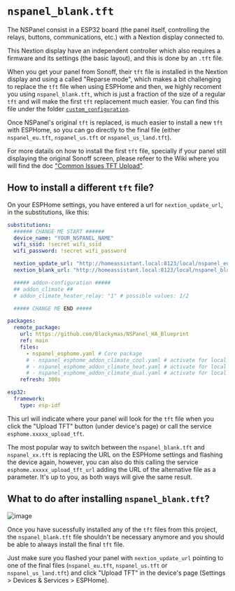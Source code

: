 # `nspanel_blank.tft`

The NSPanel consist in a ESP32 board (the panel itself, controlling the relays, buttons, communications, etc.) with a Nextion display connected to.

This Nextion display have an independent controller which also requires a firmware and its settings (the basic layout), and this is done by an `.tft` file.

When you get your panel from Sonoff, their `tft` file is installed in the Nextion display and using a called "Reparse mode", which makes a bit challenging to replace the `tft` file when using ESPHome and then, we highly recoment you using `nspanel_blank.tft`, which is just a fraction of the size of a regular `tft` and will make the first `tft` replacement much easier. You can find this file under the folder [`custom_configuration`](/custom_configuration).

Once NSPanel's original `tft` is replaced, is much easier to install a new `tft` with ESPHome, so you can go directly to the final file (either `nspanel_eu.tft`, `nspanel_us.tft` or `nspanel_us_land.tft`).

For more datails on how to install the first `tft` file, specially if your panel still displaying the original Sonoff screen, please refeer to the Wiki where you will find the doc ["Common Issues TFT Upload"](/wiki/(EN)-Common-Issues-TFT-Upload).


## How to install a different `tft` file?

On your ESPHome settings, you have entered a url for `nextion_update_url`, in the substitutions, like this:

```yaml
substitutions:
  ###### CHANGE ME START ######
  device_name: "YOUR_NSPANEL_NAME" 
  wifi_ssid: !secret wifi_ssid
  wifi_password: !secret wifi_password

  nextion_update_url: "http://homeassistant.local:8123/local/nspanel_eu.tft"
  nextion_blank_url: "http://homeassistant.local:8123/local/nspanel_blank.tft"

  ##### addon-configuration #####
  ## addon_climate ##
  # addon_climate_heater_relay: "1" # possible values: 1/2

  ##### CHANGE ME END #####

packages:
  remote_package:
    url: https://github.com/Blackymas/NSPanel_HA_Blueprint
    ref: main
    files:
      - nspanel_esphome.yaml # Core package
      # - nspanel_esphome_addon_climate_cool.yaml # activate for local climate (cooling) control
      # - nspanel_esphome_addon_climate_heat.yaml # activate for local climate (heater) control
      # - nspanel_esphome_addon_climate_dual.yaml # activate for local climate (dual) control
    refresh: 300s

esp32:
  framework:
    type: esp-idf
```

This url will indicate where your panel will look for the `tft` file when you click the "Upload TFT" button (under device's page) or call the service `esphome.xxxxx_upload_tft`.

The most popular way to switch between the `nspanel_blank.tft` and `nspanel_xx.tft` is replacing the URL on the ESPHome settings and flashing the device again, however, you can also do this calling the service `esphome.xxxxx_upload_tft_url` adding the URL of the alternative file as a parameter. It's up to you, as both ways will give the same result.

## What to do after installing `nspanel_blank.tft`?

![image](https://github.com/Blackymas/NSPanel_HA_Blueprint/assets/94725493/3b0bb950-4857-4c22-a53a-062d09f315dc)

Once you have sucessfully installed any of the `tft` files from this project, the `nspanel_blank.tft` file shouldn't be necessary anymore and you should be able to always install the final `tft` file.

Just make sure you flashed your panel with `nextion_update_url` pointing to one of the final files (`nspanel_eu.tft`, `nspanel_us.tft` or `nspanel_us_land.tft`) and click "Upload TFT" in the device's page (Settings > Devices & Services > ESPHome).
